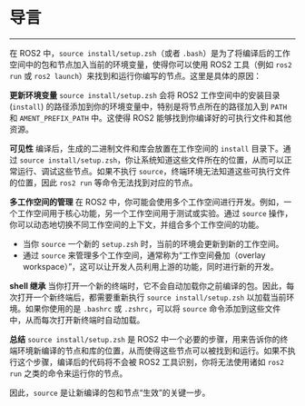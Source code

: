 # 导言
---
在 ROS2 中，`source install/setup.zsh`（或者 `.bash`）是为了将编译后的工作空间中的包和节点加入当前的环境变量，使得你可以使用 ROS2 工具（例如 `ros2 run` 或 `ros2 launch`）来找到和运行你编写的节点。这里是具体的原因：

**更新环境变量**
`source install/setup.zsh` 会将 ROS2 工作空间中的安装目录 (`install`) 的路径添加到你的环境变量中，特别是将节点所在的路径加入到 `PATH` 和 `AMENT_PREFIX_PATH` 中。这使得 ROS2 能够找到你编译好的可执行文件和其他资源。

**可见性**
编译后，生成的二进制文件和库会放置在工作空间的 `install` 目录下。通过 `source install/setup.zsh`，你让系统知道这些文件所在的位置，从而可以正常运行、调试这些节点。如果不执行 `source`，终端环境无法知道这些可执行文件的位置，因此 `ros2 run` 等命令无法找到对应的节点。

**多工作空间的管理**
在 ROS2 中，你可能会使用多个工作空间进行开发。例如，一个工作空间用于核心功能，另一个工作空间用于测试或实验。通过 `source` 操作，你可以动态地切换不同工作空间的上下文，并组合多个工作空间的功能。
- 当你 `source` 一个新的 `setup.zsh` 时，当前的环境会更新到新的工作空间。
- 通过 `source` 来管理多个工作空间，通常称为“工作空间叠加（overlay workspace）”，这可以让开发人员利用上游的功能，同时进行新的开发。

**shell 继承**
当你打开一个新的终端时，它不会自动加载你之前编译的包。因此，每次打开一个新终端后，都需要重新执行 `source install/setup.zsh` 以加载当前环境。如果你使用的是 `.bashrc` 或 `.zshrc`，可以将 `source` 命令添加到这些文件中，从而每次打开新终端时自动加载。

**总结**
`source install/setup.zsh` 是 ROS2 中一个必要的步骤，用来告诉你的终端环境新编译的节点和库的位置，从而使得这些节点可以被找到和运行。如果不执行这个步骤，编译后的代码将不会被 ROS2 工具识别，你将无法使用诸如 `ros2 run` 之类的命令来运行你的节点。

因此，`source` 是让新编译的包和节点“生效”的关键一步。